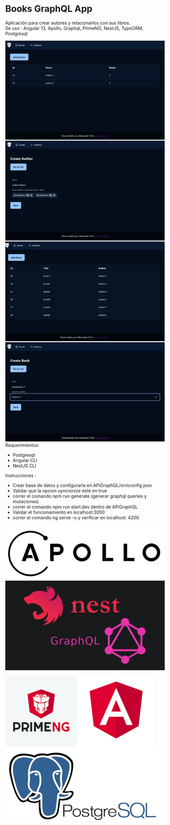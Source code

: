 # Books GraphQL App

Aplicación para crear autores y relacionarlos con sus libros. <br>
Se uso : Angular 13, Apollo, Graphql, PrimeNG, NestJS, TypeORM, Postgresql

![img_4.png](img_4.png)
![img_5.png](img_5.png)
![img_6.png](img_6.png)
![img_7.png](img_7.png)
Requerimientos:
- Postgresql
- Angular CLI
- NestJS CLI

Instrucciones : 
- Crear base de datos y configurarla en APiGraphQL/ormconfig.json
- Validar que la opcion syncronize esté en true
- correr el comando npm run generate (generar graphql queries y mutaciones)
- correr el comando npm run start:dev dentro de APiGraphQL
- Validar el funcionamiento en localhost:3000
- correr el comando ng serve -o y verificar en localhost: 4200

![img_8.png](img_8.png)
![img.png](img.png)

![img_3.png](img_3.png)
![img_11.png](img_11.png)